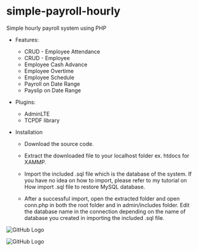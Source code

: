 # simple-payroll-hourly
Simple hourly payroll system using PHP

* Features:
  * CRUD - Employee Attendance
  * CRUD - Employee
  * Employee Cash Advance
  * Employee Overtime
  * Employee Schedule
  * Payroll on Date Range
  * Payslip on Date Range

* Plugins:
  * AdminLTE
  * TCPDF library
 
* Installation
  * Download the source code.

  * Extract the downloaded file to your localhost folder ex. htdocs for XAMMP.

  * Import the included .sql file which is the database of the system. If you have no idea on how to import, please refer to my tutorial      on How import .sql file to restore MySQL database.

  * After a successful import, open the extracted folder and open conn.php in both the root folder and in admin/includes folder. Edit the      database name in the connection depending on the name of database you created in importing the included .sql file.

![GitHub Logo](/images/1.jpg)


![GitHub Logo](/images/2.jpg)
